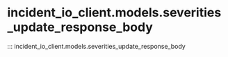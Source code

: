 # incident_io_client.models.severities_update_response_body

::: incident_io_client.models.severities_update_response_body